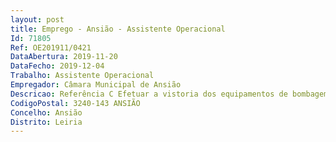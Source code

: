 ```yaml
--- 
layout: post
title: Emprego - Ansião - Assistente Operacional
Id: 71805
Ref: OE201911/0421
DataAbertura: 2019-11-20
DataFecho: 2019-12-04
Trabalho: Assistente Operacional
Empregador: Câmara Municipal de Ansião
Descricao: Referência C Efetuar a vistoria dos equipamentos de bombagem, procedendo à sua manutenção  Efetuar a contagem diária de água bombada  Proceder à limpeza dos filtros de acordo com as normas técnicas aconselhadas  Verificar o grau de cloragem e outros aspetos físico químicos da mesma  Verificar periodicamente o estado dos equipamentos que efetuam o tratamento da água  Verificar as condições gerais de higiene da estação e proceder à sua limpeza  Informar o superior hierárquico das anomalias verificadas.
CodigoPostal: 3240-143 ANSIÃO
Concelho: Ansião
Distrito: Leiria
--- 
```

